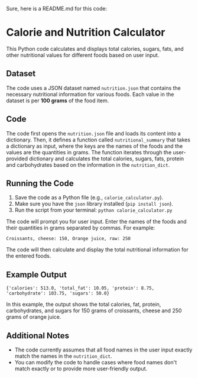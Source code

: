 Sure, here is a README.md for this code:

# Calorie and Nutrition Calculator

This Python code calculates and displays total calories, sugars, fats, and other nutritional values for different foods based on user input. 

## Dataset

The code uses a JSON dataset named `nutrition.json` that contains the necessary nutritional information for various foods. Each value in the dataset is per **100 grams** of the food item.

## Code

The code first opens the `nutrition.json` file and loads its content into a dictionary. Then, it defines a function called `nutritional_summary` that takes a dictionary as input, where the keys are the names of the foods and the values are the quantities in grams. The function iterates through the user-provided dictionary and calculates the total calories, sugars, fats, protein and carbohydrates based on the information in the `nutrition_dict`.

## Running the Code

1. Save the code as a Python file (e.g., `calorie_calculator.py`).
2. Make sure you have the `json` library installed (`pip install json`).
3. Run the script from your terminal: `python calorie_calculator.py`

The code will prompt you for user input. Enter the names of the foods and their quantities in grams separated by commas. For example:

```
Croissants, cheese: 150, Orange juice, raw: 250
```

The code will then calculate and display the total nutritional information for the entered foods.

## Example Output

```
{'calories': 513.0, 'total_fat': 10.05, 'protein': 8.75, 'carbohydrate': 103.75, 'sugars': 50.0}
```

In this example, the output shows the total calories, fat, protein, carbohydrates, and sugars for 150 grams of croissants, cheese and 250 grams of orange juice.

## Additional Notes

* The code currently assumes that all food names in the user input exactly match the names in the `nutrition_dict`.
* You can modify the code to handle cases where food names don't match exactly or to provide more user-friendly output.
